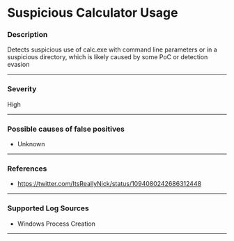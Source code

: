 # Suspicious Calculator Usage
### Description

Detects suspicious use of calc.exe with command line parameters or in a suspicious directory, which is likely caused by some PoC or detection evasion

-------------------
### Severity

High

-------------------
<!---
### Detailed Information

- Why is this alert triggered?
- What are the typical causes that generate this alert? (e.g. port scans, unusual file access activity, etc...)
- Which corroborating information should be looked up?
- Any supporting queries to get more information?
- Any supporting visualizations to get more information?

-------------------
--->
### Possible causes of false positives

- Unknown

-------------------
### References

- https://twitter.com/ItsReallyNick/status/1094080242686312448

-------------------
### Supported Log Sources

- Windows Process Creation

-------------------
